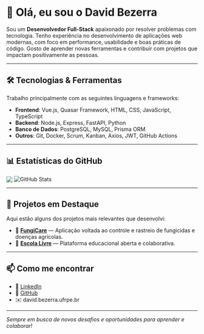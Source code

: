 # 👋 Olá, eu sou o David Bezerra

Sou um **Desenvolvedor Full-Stack** apaixonado por resolver problemas com tecnologia. Tenho experiência no desenvolvimento de aplicações web modernas, com foco em performance, usabilidade e boas práticas de código. Gosto de aprender novas ferramentas e contribuir com projetos que impactam positivamente as pessoas.

---

## 🛠️ Tecnologias & Ferramentas

Trabalho principalmente com as seguintes linguagens e frameworks:

- **Frontend**: Vue.js, Quasar Framework, HTML, CSS, JavaScript, TypeScript
- **Backend**: Node.js, Express, FastAPI, Python
- **Banco de Dados**: PostgreSQL, MySQL, Prisma ORM
- **Outros**: Git, Docker, Scrum, Kanban, Axios, JWT, GitHub Actions

---

## 📊 Estatísticas do GitHub

<div>
  <img align="center" src="https://github-readme-stats.vercel.app/api/top-langs/?username=dreiver1&layout=compact&theme=vue-dark&hide_border=true&hide=python" />

   <img align="center" src="https://github-readme-stats.vercel.app/api?username=dreiver1&show_icons=true&theme=vue-dark&hide_border=true" alt="GitHub Stats" />
</div>

---

## 🚀 Projetos em Destaque

Aqui estão alguns dos projetos mais relevantes que desenvolvi:

- 🔬 [**FungiCare**](https://github.com/dreiver1/FungiCare-Client) — Aplicação voltada ao controle e rastreio de fungicidas e doenças agrícolas.
- 🏫 [**Escola Livre**](https://github.com/dreiver1/escola_livre) — Plataforma educacional aberta e colaborativa.

---

## 📫 Como me encontrar

- 💼 [LinkedIn](https://www.linkedin.com/in/davidvnbezerra)
- 🐙 [GitHub](https://github.com/dreiver1)
- ✉️ david.bezerra.ufrpe.br

---

_Sempre em busca de novos desafios e oportunidades para aprender e colaborar!_
